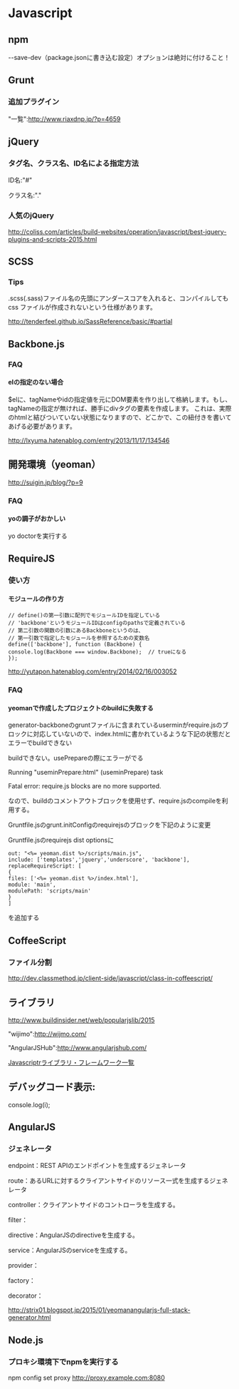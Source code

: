 # Javascript

## npm

--save-dev（package.jsonに書き込む設定）オプションは絶対に付けること！



## Grunt

### 追加プラグイン

"一覧":http://www.riaxdnp.jp/?p=4659


## jQuery

### タグ名、クラス名、ID名による指定方法

ID名:"#"

クラス名:"."


### 人気のjQuery

http://coliss.com/articles/build-websites/operation/javascript/best-jquery-plugins-and-scripts-2015.html


## SCSS

### Tips

.scss(.sass)ファイル名の先頭にアンダースコアを入れると、コンパイルしてもcss ファイルが作成されないという仕様があります。

http://tenderfeel.github.io/SassReference/basic/#partial



## Backbone.js

### FAQ

#### elの指定のない場合

$elに、tagNameやidの指定値を元にDOM要素を作り出して格納します。もし、tagNameの指定が無ければ、勝手にdivタグの要素を作成します。 これは、実際のhtmlと結びついていない状態になりますので、どこかで、この紐付きを書いてあげる必要があります。


http://lxyuma.hatenablog.com/entry/2013/11/17/134546


## 開発環境（yeoman）

http://suigin.jp/blog/?p=9


### FAQ

#### yoの調子がおかしい

yo doctorを実行する


## RequireJS

### 使い方

#### モジュールの作り方

~~~
// define()の第一引数に配列でモジュールIDを指定している
// 'backbone'というモジュールIDはconfigのpathsで定義されている
// 第二引数の関数の引数にあるBackboneというのは、
// 第一引数で指定したモジュールを参照するための変数名
define(['backbone'], function (Backbone) {
console.log(Backbone === window.Backbone);  // trueになる
});
~~~

http://yutapon.hatenablog.com/entry/2014/02/16/003052


### FAQ

#### yeomanで作成したプロジェクトのbuildに失敗する

generator-backboneのgruntファイルに含まれているuserminがrequire.jsのブロックに対応していないので、index.htmlに書かれているような下記の状態だとエラーでbuildできない


buildできない。usePrepareの際にエラーがでる

<!-- build:js scripts/main.js -->

<script data-main="scripts/main" src="bower_components/requirejs/require.js"></script>

<!-- endbuild -->

Running "useminPrepare:html" (useminPrepare) task

Fatal error: require.js blocks are no more supported.

なので、buildのコメントアウトブロックを使用せず、require.jsのcompileを利用する。


Gruntfile.jsのgrunt.initConfigのrequirejsのブロックを下記のように変更


Gruntfile.jsのrequirejs  dist  optionsに

~~~
out: "<%= yeoman.dist %>/scripts/main.js",
include: ['templates','jquery','underscore', 'backbone'],
replaceRequireScript: [
{
files: ['<%= yeoman.dist %>/index.html'],
module: 'main',
modulePath: 'scripts/main'
}
]
~~~
を追加する


## CoffeeScript

### ファイル分割

http://dev.classmethod.jp/client-side/javascript/class-in-coffeescript/


## ライブラリ

http://www.buildinsider.net/web/popularjslib/2015


"wijimo":http://wijmo.com/

"AngularJSHub":http://www.angularjshub.com/


[Javascriptrライブラリ・フレームワーク一覧](Javascriptrライブラリ・フレームワーク一覧.md)


## デバッグコード表示:
console.log(i);



## AngularJS

### ジェネレータ

endpoint：REST APIのエンドポイントを生成するジェネレータ

route：あるURLに対するクライアントサイドのリソース一式を生成するジェネレータ

controller：クライアントサイドのコントローラを生成する。

filter：

directive：AngularJSのdirectiveを生成する。

service：AngularJSのserviceを生成する。

provider：

factory：

decorator：



http://strix01.blogspot.jp/2015/01/yeomanangularjs-full-stack-generator.html



## Node.js

### プロキシ環境下でnpmを実行する

npm config set proxy http://proxy.example.com:8080

